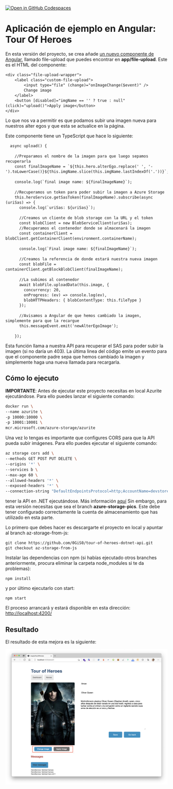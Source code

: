 [![Open in GitHub Codespaces](https://github.com/codespaces/badge.svg)](https://codespaces.new/0gis0/tour-of-heroes-angular)

# Aplicación de ejemplo en Angular: Tour Of Heroes

En esta versión del proyecto, se crea añade [un nuevo componente de Angular](https://angular.io/tutorial/toh-pt3), llamado file-upload que puedes encontrar en **app/file-upload**. Este es el HTML del componente:

```
<div class="file-upload-wrapper">
    <label class="custom-file-upload">
        <input type="file" (change)="onImageChange($event)" />
        Change image
    </label>
    <button [disabled]="imgName == '' ? true : null" (click)="upload()">Apply image</button>
</div>
```

Lo que nos va a permitir es que podamos subir una imagen nueva para nuestros alter egos y que esta se actualice en la página.

Este componente tiene un TypeScript que hace lo siguiente:

```
  async upload() {

    //Preparamos el nombre de la imagen para que luego sepamos recuperarla
    const finalImageName = `${this.hero.alterEgo.replace(' ', '-').toLowerCase()}${this.imgName.slice(this.imgName.lastIndexOf('.'))}`;

    console.log(`final image name: ${finalImageName}`);

    //Recuperamos un token para poder subir la imagen a Azure Storage
    this.heroService.getSasToken(finalImageName).subscribe(async (uriSas) => {
      console.log(`uriSas: ${uriSas}`);

      //Creamos un cliente de blob storage con la URL y el token
      const blobClient = new BlobServiceClient(uriSas);
      //Recuperamos el contenedor donde se almacenará la imagen
      const containerClient = blobClient.getContainerClient(environment.containerName);

      console.log(`Final image name: ${finalImageName}`);

      //Creamos la referencia de donde estará nuestra nueva imagen
      const blobFile = containerClient.getBlockBlobClient(finalImageName);

      //La subimos al contenedor
      await blobFile.uploadData(this.image, {
        concurrency: 20,
        onProgress: (ev) => console.log(ev),
        blobHTTPHeaders: { blobContentType: this.fileType }
      });

      //Avisamos a Angular de que hemos cambiado la imagen, simplemente para que la recargue
      this.messageEvent.emit('newAlterEgoImage');

    });
```

Esta función llama a nuestra API para recuperar el SAS para poder subir la imagen (si no daría un 403). La última linea del código emite un evento para que el componente padre sepa que hemos cambiado la imagen y simplemente haga una nueva llamada para recargarla.

## Cómo lo ejecuto

**IMPORTANTE**: Antes de ejecutar este proyecto necesitas en local Azurite ejecutándose. Para ello puedes lanzar el siguiente comando:

```bash
docker run \
--name azurite \
-p 10000:10000 \
-p 10001:10001 \
mcr.microsoft.com/azure-storage/azurite
```

Una vez lo tengas es importante que configures CORS para que la API pueda subir imágenes. Para ello puedes ejecutar el siguiente comando:

```bash
az storage cors add \
--methods GET POST PUT DELETE \
--origins '*' \
--services b \
--max-age 60 \
--allowed-headers '*' \
--exposed-headers '*' \
--connection-string "DefaultEndpointsProtocol=http;AccountName=devstoreaccount1;AccountKey=Eby8vdM02xNOcqFlqUwJPLlmEtlCDXJ1OUzFT50uSRZ6IFsuFq2UVErCz4I6tq/K1SZFPTOtr/KBHBeksoGMGw==;BlobEndpoint=http://127.0.0.1:10000/devstoreaccount1;QueueEndpoint=http://127.0.0.1:10001/devstoreaccount1;TableEndpoint=http://127.0.0.1:10002/devstoreaccount1;"
```

tener la API en .NET ejecutándose. Más información [aquí](https://github.com/0GiS0/tour-of-heroes-dotnet-api) Sin embargo, para esta versión necesitas que sea el branch **azure-storage-pics**. Este debe tener configurado correctamente la cuenta de almacenamiento que has utilizado en esta parte.

Lo primero que debes hacer es descargarte el proyecto en local y apuntar al branch az-storage-from-js:

```
git clone https://github.com/0GiS0/tour-of-heroes-dotnet-api.git
git checkout az-storage-from-js
```

Instalar las dependencias con npm (si habías ejecutado otros branches anteriormente, procura eliminar la carpeta node_modules si te da problemas):

```
npm install
```

y por último ejecutarlo con start:

```
npm start
```

El proceso arrancará y estará disponible en esta dirección: [http://localhost:4200/](http://localhost:4200/)

## Resultado

El resultado de esta mejora es la siguiente:

![Resultado de az-storage-from-js](images/az-storage-from-js%20resultado.png)
